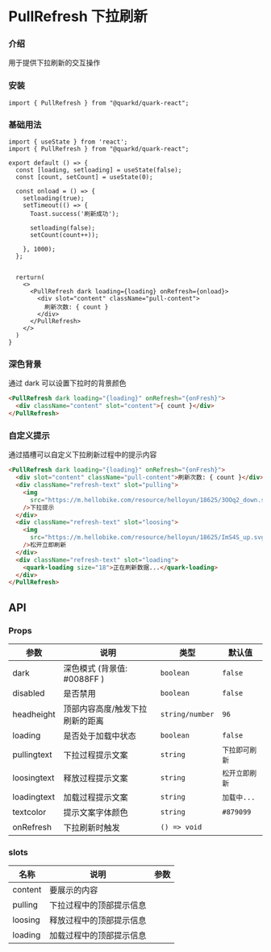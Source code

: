 # PullRefresh 下拉刷新

### 介绍

用于提供下拉刷新的交互操作

### 安装

```tsx
import { PullRefresh } from "@quarkd/quark-react";
```

### 基础用法

```tsx
import { useState } from 'react';
import { PullRefresh } from "@quarkd/quark-react";

export default () => {
  const [loading, setloading] = useState(false);
  const [count, setCount] = useState(0);

  const onload = () => {
    setloading(true);
    setTimeout(() => {
      Toast.success('刷新成功');

      setloading(false);
      setCount(count++));

    }, 1000);
  };


  rerturn(
    <>
      <PullRefresh dark loading={loading} onRefresh={onload}>
        <div slot="content" className="pull-content">
          刷新次数: { count }
        </div>
      </PullRefresh>
    </>
  )
}

```

### 深色背景

通过 dark 可以设置下拉时的背景颜色

```html
<PullRefresh dark loading="{loading}" onRefresh="{onFresh}">
  <div className="content" slot="content">{ count }</div>
</PullRefresh>
```

### 自定义提示

通过插槽可以自定义下拉刷新过程中的提示内容

```html
<PullRefresh dark loading="{loading}" onRefresh="{onFresh}">
  <div slot="content" className="pull-content">刷新次数: { count }</div>
  <div className="refresh-text" slot="pulling">
    <img
      src="https://m.hellobike.com/resource/helloyun/18625/3OOq2_down.svg"
    />下拉提示
  </div>
  <div className="refresh-text" slot="loosing">
    <img
      src="https://m.hellobike.com/resource/helloyun/18625/ImS4S_up.svg"
    />松开立即刷新
  </div>
  <div className="refresh-text" slot="loading">
    <quark-loading size="18">正在刷新数据...</quark-loading>
  </div>
</PullRefresh>
```

## API

### Props

| 参数        | 说明                            | 类型            | 默认值         |
| ----------- | ------------------------------- | --------------- | -------------- |
| dark        | 深色模式 (背景值: #0088FF )     | `boolean`       | `false`        |
| disabled    | 是否禁用                        | `boolean`       | `false`        |
| headheight  | 顶部内容高度/触发下拉刷新的距离 | `string/number` | `96`           |
| loading     | 是否处于加载中状态              | `boolean`       | `false`        |
| pullingtext | 下拉过程提示文案                | `string`        | `下拉即可刷新` |
| loosingtext | 释放过程提示文案                | `string`        | `松开立即刷新` |
| loadingtext | 加载过程提示文案                | `string`        | `加载中...`    |
| textcolor   | 提示文案字体颜色                | `string`        | `#879099`      |
| onRefresh   | 下拉刷新时触发                  | `() => void`    |

### slots

| 名称    | 说明                     | 参数 |
| ------- | ------------------------ | ---- |
| content | 要展示的内容             |      |
| pulling | 下拉过程中的顶部提示信息 |      |
| loosing | 释放过程中的顶部提示信息 |      |
| loading | 加载过程中的顶部提示信息 |      |
